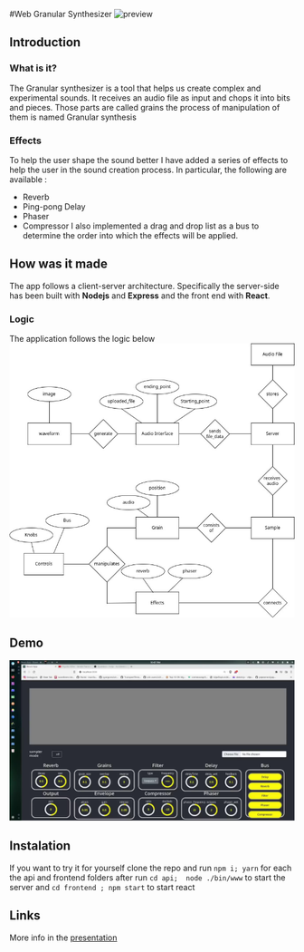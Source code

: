 #Web Granular Synthesizer 
![preview](./granular.png)
## Introduction
### What is it?
The Granular synthesizer is a tool that helps us create complex and 
experimental sounds.
It receives an audio file as input and chops it into bits and pieces.
Those parts are called grains the process of manipulation of them is named 
Granular synthesis
### Effects
To help the user shape the sound better I have added a series of effects to help
the user in the sound creation process. In particular, the following are
available :
* Reverb
* Ping-pong Delay
* Phaser
* Compressor
I also implemented a drag and drop list as a bus to determine the order into which
the effects will be applied.

## How was it made
The app follows a client-server architecture. Specifically the server-side
has been built with **Nodejs** and **Express** and the front end with **React**.
### Logic
The application follows the logic below
![diagram]( ./granular.jpg )

## Demo
[![demo](./thumbnail.jpg)](https://www.youtube.com/watch?v=OIv89cxvS1U)
## Instalation
If you want to try it for yourself clone the repo and run
`npm i; yarn`
for each the api and frontend folders 
after run 
`cd api; 
node ./bin/www` 
to start the server
and 
`cd frontend ;
npm start` to start react
## Links
More info in the [presentation](./presentation.pdf)

